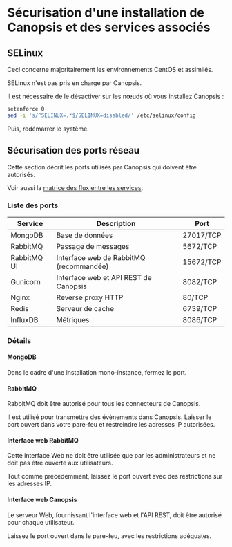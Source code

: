 # Sécurisation d'une installation de Canopsis et des services associés

## SELinux

Ceci concerne majoritairement les environnements CentOS et assimilés.

SELinux n'est pas pris en charge par Canopsis.

Il est nécessaire de le désactiver sur les nœuds où vous installez Canopsis :

```sh
setenforce 0
sed -i 's/^SELINUX=.*$/SELINUX=disabled/' /etc/selinux/config
```

Puis, redémarrer le système.

## Sécurisation des ports réseau

Cette section décrit les ports utilisés par Canopsis qui doivent être autorisés.

Voir aussi la [matrice des flux entre les services](../installation/pre-requis-parefeu-et-selinux.md).

### Liste des ports

Service       | Description                                 | Port                  |
--------------|---------------------------------------------|-----------------------|
MongoDB       | Base de données                             | 27017/TCP             |
RabbitMQ      | Passage de messages                         | 5672/TCP              |
RabbitMQ UI   | Interface web de RabbitMQ (recommandée)     | 15672/TCP             |
Gunicorn      | Interface web et API REST de Canopsis       | 8082/TCP              |
Nginx         | Reverse proxy HTTP                          | 80/TCP                |
Redis         | Serveur de cache                            | 6739/TCP              |
InfluxDB      | Métriques                                   | 8086/TCP              |

### Détails

#### MongoDB

Dans le cadre d'une installation mono-instance, fermez le port.

#### RabbitMQ

RabbitMQ doit être autorisé pour tous les connecteurs de Canopsis.

Il est utilisé pour transmettre des évènements dans Canopsis. Laisser le port ouvert dans votre pare-feu et restreindre les adresses IP autorisées.

#### Interface web RabbitMQ

Cette interface Web ne doit être utilisée que par les administrateurs et ne doit pas être ouverte aux utilisateurs.

Tout comme précédemment, laissez le port ouvert avec des restrictions sur les adresses IP.

#### Interface web Canopsis

Le serveur Web, fournissant l'interface web et l'API REST, doit être autorisé pour chaque utilisateur.

Laissez le port ouvert dans le pare-feu, avec les restrictions adéquates.
